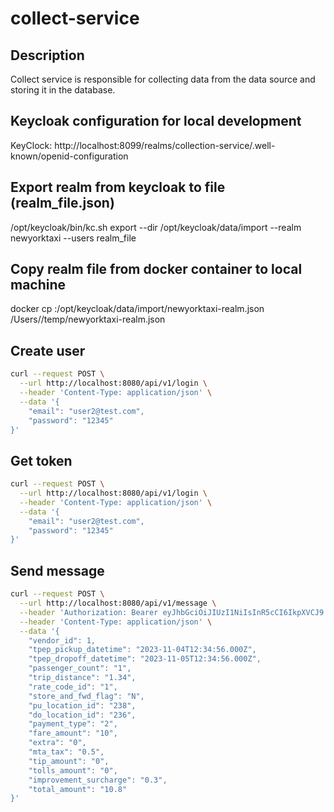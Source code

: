 # collect-service

## Description

Collect service is responsible for collecting data from the data source and storing it in the database.

## Keycloak configuration for local development
KeyClock: http://localhost:8099/realms/collection-service/.well-known/openid-configuration

## Export realm from keycloak to file (realm_file.json)
/opt/keycloak/bin/kc.sh export --dir /opt/keycloak/data/import --realm newyorktaxi --users realm_file

## Copy realm file from docker container to local machine
docker cp <container-id>:/opt/keycloak/data/import/newyorktaxi-realm.json /Users/<user-name>/temp/newyorktaxi-realm.json

## Create user
```bash
curl --request POST \
  --url http://localhost:8080/api/v1/login \
  --header 'Content-Type: application/json' \
  --data '{
	"email": "user2@test.com",
	"password": "12345"
}'
```

## Get token
```bash
curl --request POST \
  --url http://localhost:8080/api/v1/login \
  --header 'Content-Type: application/json' \
  --data '{
	"email": "user2@test.com",
	"password": "12345"
}'
```

## Send message
```bash
curl --request POST \
  --url http://localhost:8080/api/v1/message \
  --header 'Authorization: Bearer eyJhbGciOiJIUzI1NiIsInR5cCI6IkpXVCJ9.eyJ1c2VybmFtZSI6InVzZXIyQHRlc3QuY29tIiwiYXV0aG9yaXRpZXMiOlsiVVNFUiJdLCJpYXQiOjE2ODkxNTMwNTQsImV4cCI6MTcxOTE1MzA1NH0.ZYJhDXllHWv-VcvYFAwZNxIAd4mJ5SGByh3gcNBH3Lw' \
  --header 'Content-Type: application/json' \
  --data '{
    "vendor_id": 1,
    "tpep_pickup_datetime": "2023-11-04T12:34:56.000Z",
    "tpep_dropoff_datetime": "2023-11-05T12:34:56.000Z",
    "passenger_count": "1",
    "trip_distance": "1.34",
    "rate_code_id": "1",
    "store_and_fwd_flag": "N",
    "pu_location_id": "238",
    "do_location_id": "236",
    "payment_type": "2",
    "fare_amount": "10",
    "extra": "0",
    "mta_tax": "0.5",
    "tip_amount": "0",
    "tolls_amount": "0",
    "improvement_surcharge": "0.3",
    "total_amount": "10.8"
}'
```
